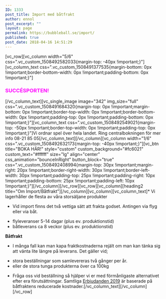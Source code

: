 ```yaml
---
ID: 1333
post_title: Import med båtfrakt
author: ennol
post_excerpt: ""
layout: page
permalink: https://bubbleball.se/import/
published: true
post_date: 2018-04-16 14:51:29
---
```

[vc_row][vc_column width="5/6" css=".vc_custom_1508492582033{margin-top: -40px !important;}"][vc_column_text css=".vc_custom_1508491377535{margin-bottom: 0px !important;border-bottom-width: 0px !important;padding-bottom: 0px !important;}"]
<h3><span style="color: #ff00ff;"><strong>SUCCÉSPORTEN!</strong></span></h3>
[/vc_column_text][vc_single_image image="342" img_size="full" css=".vc_custom_1508491684320{margin-top: 0px !important;margin-bottom: 0px !important;border-top-width: 0px !important;border-bottom-width: 0px !important;padding-top: 0px !important;padding-bottom: 0px !important;}"][vc_column_text css=".vc_custom_1508492549021{margin-top: -50px !important;border-top-width: 0px !important;padding-top: 0px !important;}"]Vi ordnar spel över hela landet. Ring centralbokningen för mer info 08-21 85 05[/vc_column_text][/vc_column][vc_column width="1/6" css=".vc_custom_1508492632173{margin-top: -40px !important;}"][vc_btn title="BOKA HÄR!" style="custom" custom_background="#fc6021" custom_text="#ffffff" size="lg" align="center" css_animation="bounceInRight" button_block="true" css=".vc_custom_1508492408994{margin-top: 30px !important;margin-right: 20px !important;border-right-width: 30px !important;border-left-width: 30px !important;padding-top: 25px !important;padding-right: 10px !important;padding-bottom: 25px !important;padding-left: 10px !important;}"][/vc_column][/vc_row][vc_row][vc_column][heading2 title="Om Import/Båtfrakt"][/vc_column][vc_column][vc_column_text]* Vi lagerhåller de flesta av våra storsäljane produkter

* Vid import finns det två vettiga sätt att frakta godset. Antingen via flyg eller via båt.
- flyleveranser 5-14 dagar (plus ev. produktionstid)
- båtleverans ca 8 veckor (plus ev. produktionstid)

<strong>Båtfrakt</strong>

* I många fall kan man kapa fraktkostnaderna rejält om man kan tänka sig att vänta lite längre på leverans.
Det gäller vid;
- stora beställningar som samlevereras två gånger per år.
- eller de stora tunga produkterna över ca 100kg

* Fråga oss vid beställning så hjälper vi er med förmånligaste alternativet efter era förutsättningar.
Samtliga <a href="https://bubbleball.se/product-category/erbjudanden-2019/">Erbjudanden 2019</a> är baserade på båtfraktens reducerade kostnader.[/vc_column_text][/vc_column][/vc_row]